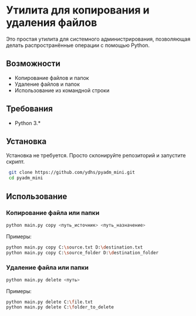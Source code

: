 # Утилита для копирования и удаления файлов

Это простая утилита для системного администрирования, позволяющая делать распространённые операции с помощью Python.

## Возможности
- Копирование файлов и папок
- Удаление файлов и папок
- Использование из командной строки

## Требования
- Python 3.*

## Установка
Установка не требуется. Просто склонируйте репозиторий и запустите скрипт.

```sh
 git clone https://github.com/ydhs/pyadm_mini.git
 cd pyadm_mini
```

## Использование

### Копирование файла или папки
```sh
python main.py copy <путь_источник> <путь_назначение>
```
Примеры:
```sh
python main.py copy C:\source.txt D:\destination.txt
python main.py copy C:\source_folder D:\destination_folder
```

### Удаление файла или папки
```sh
python main.py delete <путь>
```
Примеры:
```sh
python main.py delete C:\file.txt
python main.py delete C:\folder_to_delete
```

